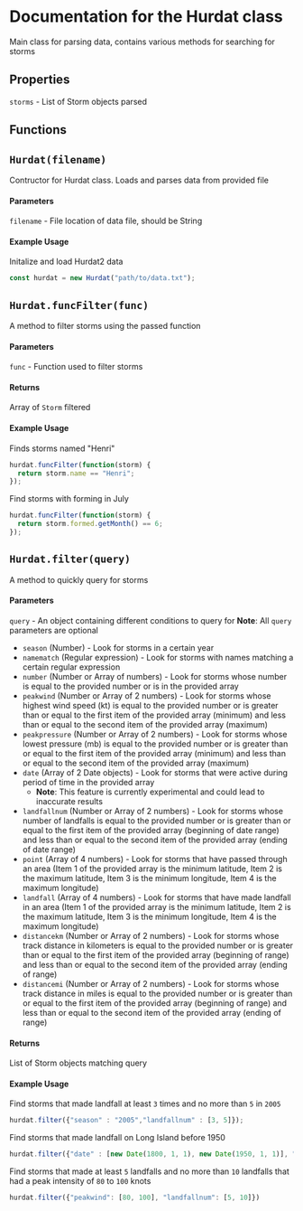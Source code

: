 # Documentation for the Hurdat class

Main class for parsing data, contains various methods for searching for storms

## Properties

`storms` - List of Storm objects parsed

## Functions

## `Hurdat(filename)` 

Contructor for Hurdat class. Loads and parses data from provided file
#### Parameters

`filename` - File location of data file, should be String

#### Example Usage

Initalize and load Hurdat2 data
```javascript
const hurdat = new Hurdat("path/to/data.txt");
```

## `Hurdat.funcFilter(func)`

A method to filter storms using the passed function

#### Parameters

`func` - Function used to filter storms 

#### Returns

Array of `Storm` filtered 

#### Example Usage

Finds storms named "Henri"

```javascript
hurdat.funcFilter(function(storm) {
  return storm.name == "Henri";
});
```

Find storms with forming in July

```javascript
hurdat.funcFilter(function(storm) {
  return storm.formed.getMonth() == 6;
});
```

## `Hurdat.filter(query)`

A method to quickly query for storms

#### Parameters


`query` - An object containing different conditions to query for
**Note**: All `query` parameters are optional
- `season` (Number) - Look for storms in a certain year
- `namematch` (Regular expression) - Look for storms with names matching a certain regular expression
- `number` (Number or Array of numbers) - Look for storms whose number is equal to the provided number or is in the provided array
- `peakwind` (Number or Array of 2 numbers) - Look for storms whose highest wind speed (kt) is equal to the provided number or is greater than or equal to the first item of the provided array (minimum) and less than or equal to the second item of the provided array (maximum)
- `peakpressure` (Number or Array of 2 numbers) - Look for storms whose lowest pressure (mb) is equal to the provided number or is greater than or equal to the first item of the provided array (minimum) and less than or equal to the second item of the provided array (maximum)
- `date` (Array of 2 Date objects) - Look for storms that were active during period of time in the provided array 
    - **Note**: This feature is currently experimental and could lead to inaccurate results  
- `landfallnum` (Number or Array of 2 numbers) - Look for storms whose number of landfalls is equal to the provided number or is greater than or equal to the first item of the provided array (beginning of date range) and less than or equal to the second item of the provided array (ending of date range)
- `point` (Array of 4 numbers) - Look for storms that have passed through an area (Item 1 of the provided array is the minimum latitude, Item 2 is the maximum latitude, Item 3 is the minimum longitude, Item 4 is the maximum longitude)
- `landfall` (Array of 4 numbers) - Look for storms that have made landfall in an area (Item 1 of the provided array is the minimum latitude, Item 2 is the maximum latitude, Item 3 is the minimum longitude, Item 4 is the maximum longitude)
- `distancekm` (Number or Array of 2 numbers) - Look for storms whose track distance in kilometers is equal to the provided number or is greater than or equal to the first item of the provided array (beginning of range) and less than or equal to the second item of the provided array (ending of range)
- `distancemi` (Number or Array of 2 numbers) - Look for storms whose track distance in miles is equal to the provided number or is greater than or equal to the first item of the provided array (beginning of range) and less than or equal to the second item of the provided array (ending of range)

#### Returns

List of Storm objects matching query

#### Example Usage

Find storms that made landfall at least `3` times and no more than `5` in `2005`

```javascript
hurdat.filter({"season" : "2005","landfallnum" : [3, 5]});
```

Find storms that made landfall on Long Island before 1950

```javascript
hurdat.filter({"date" : [new Date(1800, 1, 1), new Date(1950, 1, 1)], "landfall" : [40.54, 41.21, -71.75, -74.18]});
```

Find storms that made at least `5` landfalls and no more than `10` landfalls that had a peak intensity of `80` to `100` knots

```javascript
hurdat.filter({"peakwind": [80, 100], "landfallnum": [5, 10]})
```
